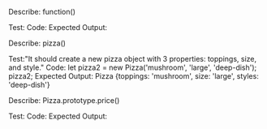Describe: function()

Test:
Code:
Expected Output: 

Describe: pizza()

Test:"It should create a new pizza object with 3 properties: toppings, size, and style."
Code:
let pizza2 = new Pizza('mushroom', 'large', 'deep-dish');
pizza2;
Expected Output: 
Pizza {toppings: 'mushroom', size: 'large', styles: 'deep-dish'}

Describe: Pizza.prototype.price()

Test:
Code:
Expected Output: